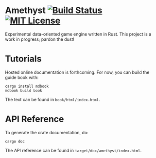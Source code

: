 # Amethyst [![Build Status][s1]][tc] [![MIT License][s2]][ml]

[s1]: https://travis-ci.org/ebkalderon/amethyst.svg?branch=master
[s2]: https://img.shields.io/badge/license-MIT-blue.svg

[ml]: https://github.com/ebkalderon/amethyst/blob/master/COPYING
[tc]: https://travis-ci.org/ebkalderon/amethyst/

Experimental data-oriented game engine written in Rust. This project is a
work in progress; pardon the dust!

# Tutorials

Hosted online documentation is forthcoming. For now, you can build the guide
book with:

```
cargo install mdbook
mdbook build book
```

The text can be found in `book/html/index.html`.

# API Reference

To generate the crate documentation, do:

```
cargo doc
```

The API reference can be found in `target/doc/amethyst/index.html`.

